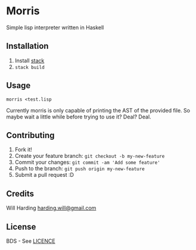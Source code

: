 

# Morris

Simple lisp interpreter written in Haskell

## Installation

1. Install [stack](https://www.stackage.org/)
2. `stack build`

## Usage

`morris <test.lisp`

Currently morris is only capable of printing the AST of the provided file. So
maybe wait a little while before trying to use it? Deal? Deal.

## Contributing

1. Fork it!
2. Create your feature branch: `git checkout -b my-new-feature`
3. Commit your changes: `git commit -am 'Add some feature'`
4. Push to the branch: `git push origin my-new-feature`
5. Submit a pull request :D

## Credits

Will Harding <harding.will@gmail.com>

## License

BDS - See [LICENCE](LICENCE)
